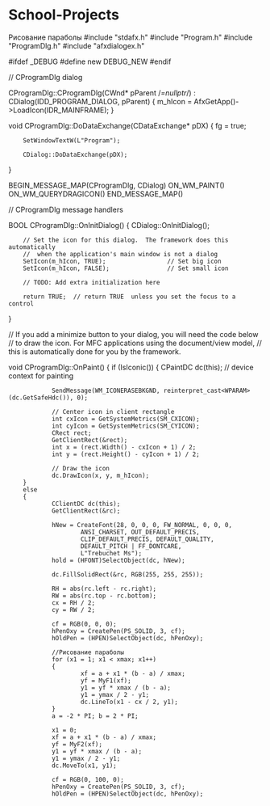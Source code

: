 # School-Projects
Рисование параболы
#include "stdafx.h"
#include "Program.h"
#include "ProgramDlg.h"
#include "afxdialogex.h"

#ifdef _DEBUG
#define new DEBUG_NEW
#endif


// CProgramDlg dialog



CProgramDlg::CProgramDlg(CWnd* pParent /*=nullptr*/)
        : CDialog(IDD_PROGRAM_DIALOG, pParent)
{
        m_hIcon = AfxGetApp()->LoadIcon(IDR_MAINFRAME);
}

void CProgramDlg::DoDataExchange(CDataExchange* pDX)
{
        fg = true;

        SetWindowTextW(L"Program");

        CDialog::DoDataExchange(pDX);
}

BEGIN_MESSAGE_MAP(CProgramDlg, CDialog)
        ON_WM_PAINT()
        ON_WM_QUERYDRAGICON()
END_MESSAGE_MAP()


// CProgramDlg message handlers

BOOL CProgramDlg::OnInitDialog()
{
        CDialog::OnInitDialog();

        // Set the icon for this dialog.  The framework does this automatically
        //  when the application's main window is not a dialog
        SetIcon(m_hIcon, TRUE);                 // Set big icon
        SetIcon(m_hIcon, FALSE);                // Set small icon

        // TODO: Add extra initialization here

        return TRUE;  // return TRUE  unless you set the focus to a control
}

// If you add a minimize button to your dialog, you will need the code below
//  to draw the icon.  For MFC applications using the document/view model,
//  this is automatically done for you by the framework.

void CProgramDlg::OnPaint()
{
        if (IsIconic())
        {
                CPaintDC dc(this); // device context for painting

                SendMessage(WM_ICONERASEBKGND, reinterpret_cast<WPARAM>(dc.GetSafeHdc()), 0);

                // Center icon in client rectangle
                int cxIcon = GetSystemMetrics(SM_CXICON);
                int cyIcon = GetSystemMetrics(SM_CYICON);
                CRect rect;
                GetClientRect(&rect);
                int x = (rect.Width() - cxIcon + 1) / 2;
                int y = (rect.Height() - cyIcon + 1) / 2;

                // Draw the icon
                dc.DrawIcon(x, y, m_hIcon);
        }
        else
        {
                CClientDC dc(this);
                GetClientRect(&rc);

                hNew = CreateFont(28, 0, 0, 0, FW_NORMAL, 0, 0, 0,
                        ANSI_CHARSET, OUT_DEFAULT_PRECIS,
                        CLIP_DEFAULT_PRECIS, DEFAULT_QUALITY,
                        DEFAULT_PITCH | FF_DONTCARE,
                        L"Trebuchet Ms");
                hold = (HFONT)SelectObject(dc, hNew);

                dc.FillSolidRect(&rc, RGB(255, 255, 255));

                RH = abs(rc.left - rc.right);
                RW = abs(rc.top - rc.bottom);
                cx = RH / 2;
                cy = RW / 2;

                cf = RGB(0, 0, 0);
                hPenOxy = CreatePen(PS_SOLID, 3, cf);
                hOldPen = (HPEN)SelectObject(dc, hPenOxy);
                
                //Рисование параболы
                for (x1 = 1; x1 < xmax; x1++)
                {
                        xf = a + x1 * (b - a) / xmax;
                        yf = MyF1(xf);
                        y1 = yf * xmax / (b - a);
                        y1 = ymax / 2 - y1;
                        dc.LineTo(x1 - cx / 2, y1);
                }
                a = -2 * PI; b = 2 * PI;

                x1 = 0;
                xf = a + x1 * (b - a) / xmax;
                yf = MyF2(xf);
                y1 = yf * xmax / (b - a);
                y1 = ymax / 2 - y1;
                dc.MoveTo(x1, y1);

                cf = RGB(0, 100, 0);
                hPenOxy = CreatePen(PS_SOLID, 3, cf);
                hOldPen = (HPEN)SelectObject(dc, hPenOxy);
